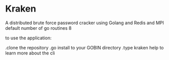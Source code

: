 # Kraken
A distributed brute force password cracker using Golang and Redis and MPI
default number of go routines 8

to use the application:

  .clone the repository
  .go install to your GOBIN directory
  .type kraken help to learn more about the cli

